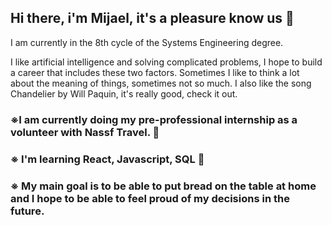 ## Hi there, i'm Mijael, it's a pleasure know us 👋

I am currently in the 8th cycle of the Systems Engineering degree.

I like artificial intelligence and solving complicated problems, I hope to build a career that includes these two factors.
Sometimes I like to think a lot about the meaning of things, sometimes not so much. I also like the song Chandelier by Will Paquin, it's really good, check it out.

### ※I am currently doing my pre-professional internship as a volunteer with Nassf Travel. 🔭
### ※ I'm learning React, Javascript, SQL 🌱
### ※ My main goal is to be able to put bread on the table at home and I hope to be able to feel proud of my decisions in the future.
<!--
**mijaeltc/mijaeltc** is a ✨ _special_ ✨ repository because its `README.md` (this file) appears on your GitHub profile.

Here are some ideas to get you started:

- 🔭 I’m currently working on ...
- 🌱 I’m currently learning ...
- 👯 I’m looking to collaborate on ...
- 🤔 I’m looking for help with ...
- 💬 Ask me about ...
- 📫 How to reach me: ...
- 😄 Pronouns: ...
- ⚡ Fun fact: ...
-->
